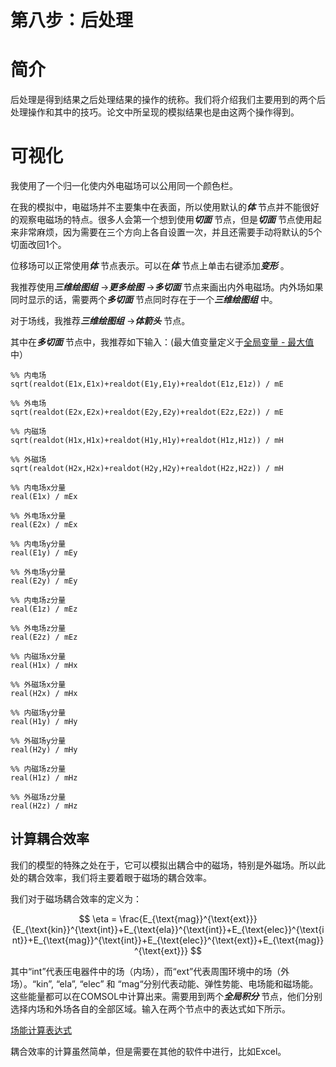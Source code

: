 # 第八步：后处理

# 简介

后处理是得到结果之后处理结果的操作的统称。我们将介绍我们主要用到的两个后处理操作和其中的技巧。论文中所呈现的模拟结果也是由这两个操作得到。

# 可视化

我使用了一个归一化使内外电磁场可以公用同一个颜色栏。

在我的模拟中，电磁场并不主要集中在表面，所以使用默认的***体*** 节点并不能很好的观察电磁场的特点。很多人会第一个想到使用***切面*** 节点，但是***切面*** 节点使用起来非常麻烦，因为需要在三个方向上各自设置一次，并且还需要手动将默认的5个切面改回1个。

位移场可以正常使用***体*** 节点表示。可以在***体*** 节点上单击右键添加***变形*** 。

我推荐使用***三维绘图组*** →***更多绘图*** →***多切面*** 节点来画出内外电磁场。内外场如果同时显示的话，需要两个***多切面*** 节点同时存在于一个***三维绘图组*** 中。

对于场线，我推荐***三维绘图组*** →***体箭头*** 节点。

其中在***多切面*** 节点中，我推荐如下输入：(最大值变量定义于[全局变量 - 最大值](%E7%AC%AC%E4%BA%8C%E6%AD%A5%EF%BC%9A%E5%AE%9A%E4%B9%89%E5%8F%82%E6%95%B0%E5%92%8C%E5%8F%98%E9%87%8F%20c58110d27c6545f8aeb79760618f9120/%E5%85%A8%E5%B1%80%E5%8F%98%E9%87%8F%20-%20%E6%9C%80%E5%A4%A7%E5%80%BC%2077942442062946f49f541e7614c8c23a.md) 中）

```
%% 内电场
sqrt(realdot(E1x,E1x)+realdot(E1y,E1y)+realdot(E1z,E1z)) / mE
 
%% 外电场
sqrt(realdot(E2x,E2x)+realdot(E2y,E2y)+realdot(E2z,E2z)) / mE

%% 内磁场
sqrt(realdot(H1x,H1x)+realdot(H1y,H1y)+realdot(H1z,H1z)) / mH

%% 外磁场
sqrt(realdot(H2x,H2x)+realdot(H2y,H2y)+realdot(H2z,H2z)) / mH

%% 内电场x分量
real(E1x) / mEx

%% 外电场x分量
real(E2x) / mEx

%% 内电场y分量
real(E1y) / mEy

%% 外电场y分量
real(E2y) / mEy

%% 内电场z分量
real(E1z) / mEz

%% 外电场z分量
real(E2z) / mEz

%% 内磁场x分量
real(H1x) / mHx

%% 外磁场x分量
real(H2x) / mHx

%% 内磁场y分量
real(H1y) / mHy

%% 外磁场y分量
real(H2y) / mHy

%% 内磁场z分量
real(H1z) / mHz

%% 外磁场z分量
real(H2z) / mHz
```

## 计算耦合效率

我们的模型的特殊之处在于，它可以模拟出耦合中的磁场，特别是外磁场。所以此处的耦合效率，我们将主要着眼于磁场的耦合效率。

我们对于磁场耦合效率的定义为：

$$
\eta = \frac{E_{\text{mag}}^{\text{ext}}}{E_{\text{kin}}^{\text{int}}+E_{\text{ela}}^{\text{int}}+E_{\text{elec}}^{\text{int}}+E_{\text{mag}}^{\text{int}}+E_{\text{elec}}^{\text{ext}}+E_{\text{mag}}^{\text{ext}}}
$$

其中“int”代表压电器件中的场（内场），而“ext”代表周围环境中的场（外场）。“kin”, “ela”, “elec” 和 “mag“分别代表动能、弹性势能、电场能和磁场能。这些能量都可以在COMSOL中计算出来。需要用到两个***全局积分*** 节点，他们分别选择内场和外场各自的全部区域。输入在两个节点中的表达式如下所示。

[场能计算表达式](%E7%AC%AC%E5%85%AB%E6%AD%A5%EF%BC%9A%E5%90%8E%E5%A4%84%E7%90%86%20e3a96b19dc5b406e8d059bc4871d0108/%E5%9C%BA%E8%83%BD%E8%AE%A1%E7%AE%97%E8%A1%A8%E8%BE%BE%E5%BC%8F%2049d3f8242d824e7eae68e845088d364b.md)

耦合效率的计算虽然简单，但是需要在其他的软件中进行，比如Excel。